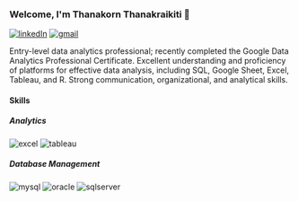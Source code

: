 ### Welcome, I'm Thanakorn Thanakraikiti 👋

[![linkedIn](https://img.shields.io/badge/LinkedIn-0A66C2.svg?style=for-the-badge&logo=LinkedIn&logoColor=white)](https://www.linkedin.com/in/thanakornthanakraikiti/)
[![gmail](https://img.shields.io/badge/t.thanakraikiti@gmail.com-EA4335.svg?style=for-the-badge&logo=Gmail&logoColor=white)](mailto://t.thanakraikiti@gmail.com)

Entry-level data analytics professional; recently completed the Google Data Analytics Professional Certificate. Excellent understanding and proficiency of platforms for effective data analysis, including SQL, Google Sheet, Excel, Tableau, and R. Strong communication, organizational, and analytical skills.

#### Skills

##### Analytics

![excel](https://img.shields.io/badge/Microsoft%20Excel-217346.svg?style=for-the-badge&logo=Microsoft-Excel&logoColor=white)
![tableau](https://img.shields.io/badge/Tableau-E97627.svg?style=for-the-badge&logo=Tableau&logoColor=white)

##### Database Management

![mysql](https://img.shields.io/badge/MySQL-4479A1.svg?style=for-the-badge&logo=MySQL&logoColor=white)
![oracle](https://img.shields.io/badge/Oracle-F80000.svg?style=for-the-badge&logo=Oracle&logoColor=white)
![sqlserver](https://img.shields.io/badge/Microsoft%20SQL%20Server-CC2927.svg?style=for-the-badge&logo=Microsoft-SQL-Server&logoColor=white)
